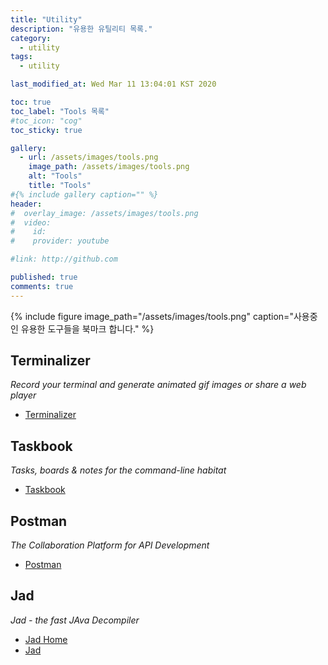 ```yaml
---
title: "Utility"
description: "유용한 유틸리티 목록."
category:
  - utility
tags:
  - utility

last_modified_at: Wed Mar 11 13:04:01 KST 2020

toc: true
toc_label: "Tools 목록"
#toc_icon: "cog"
toc_sticky: true

gallery:
  - url: /assets/images/tools.png
    image_path: /assets/images/tools.png
    alt: "Tools"
    title: "Tools"
#{% include gallery caption="" %}
header:
#  overlay_image: /assets/images/tools.png
#  video:
#    id:
#    provider: youtube

#link: http://github.com

published: true 
comments: true
---
```


{% include figure image_path="/assets/images/tools.png" caption="사용중인 유용한 도구들을 북마크 합니다." %}

## Terminalizer
  *Record your terminal and generate animated gif images or share a web player*

 - [Terminalizer](https://terminalizer.com/ "Terminalizer")

## Taskbook
  *Tasks, boards & notes for the command-line habitat*

 - [Taskbook](https://github.com/klaussinani/taskbook "Taskbook")

## Postman
  *The Collaboration Platform for API Development*

 - [Postman](https://www.postman.com/ "Postman")

## Jad
  *Jad - the fast JAva Decompiler*

 - [Jad Home](http://www.kpdus.com/jad.html "Jad Home")
 - [Jad](https://varaneckas.com/jad/ "Jad")
